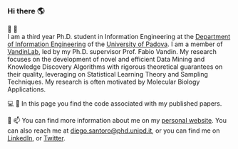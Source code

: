 ### Hi there :earth_americas:

:raising_hand: :wave:  
I am a third year Ph.D. student in Information Engineering at the [Department of Information Engineering](https://phd.dei.unipd.it) of the [University of Padova](https://www.unipd.it/en/). I am a member of [VandinLab](https://www.dei.unipd.it/~vandinfa/), led by my Ph.D. supervisor Prof. Fabio Vandin.
My research focuses on the development of novel and efficient Data Mining and Knowledge Discovery Algorithms with rigorous theoretical guarantees on their quality, leveraging on Statistical Learning Theory and Sampling Techniques. My research is often motivated by Molecular Biology Applications.

:computer: :page_facing_up:
In this page you find the code associated with my published papers. 

:email: :mailbox:
You can find more information about me on my [personal website](https://diegosantoro.github.io).
You can also reach me at diego.santoro@phd.unipd.it, or you can find me on [LinkedIn](https://www.linkedin.com/in/diegosantoro/), or [Twitter](https://twitter.com/santoro_die).

<!--
**diegosantoro/diegosantoro** is a ✨ _special_ ✨ repository because its `README.md` (this file) appears on your GitHub profile.

Here are some ideas to get you started:

- 🔭 I’m currently working on ...
- 🌱 I’m currently learning ...
- 👯 I’m looking to collaborate on ...
- 🤔 I’m looking for help with ...
- 💬 Ask me about ...
- 📫 How to reach me: ...
- 😄 Pronouns: ...
- ⚡ Fun fact: ...
-->
